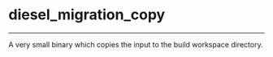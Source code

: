 <!-- dprint-ignore-file -->
<!-- sync-readme title [[ -->
# diesel_migration_copy
<!-- sync-readme ]] -->

<!-- sync-readme badge -->

---

<!-- sync-readme rustdoc [[ -->
A very small binary which copies the input to the build workspace directory.
<!-- sync-readme ]] -->
